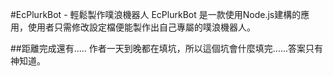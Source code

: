 #EcPlurkBot - 輕鬆製作噗浪機器人
EcPlurkBot 是一款使用Node.js建構的應用，使用者只需修改設定檔便能製作出自己專屬的噗浪機器人。


##距離完成還有.....
作者一天到晚都在填坑，所以這個坑會什麼填完......答案只有神知道。
